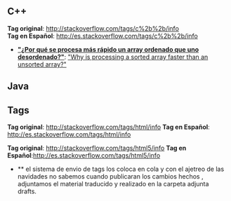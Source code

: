 ## C++

**Tag original**: http://stackoverflow.com/tags/c%2b%2b/info  
**Tag en Español**: http://es.stackoverflow.com/tags/c%2b%2b/info  

 - **["¿Por qué se procesa más rápido un array ordenado que uno desordenado?"](http://es.stackoverflow.com/questions/146/por-qu%C3%A9-se-procesa-m%C3%A1s-r%C3%A1pido-un-array-ordenado-que-uno-desordenado)**: ["Why is processing a sorted array faster than an unsorted array?"](http://stackoverflow.com/questions/11227809/why-is-processing-a-sorted-array-faster-than-an-unsorted-array)

## Java

## Tags 

**Tag original**: http://stackoverflow.com/tags/html/info
**Tag en Español**: http://es.stackoverflow.com/tags/html/info

**Tag original**: http://stackoverflow.com/tags/html5/info
**Tag en Español**:http://es.stackoverflow.com/tags/html5/info
- ** el sistema de envio de tags los coloca en cola y con el ajetreo de las navidades no sabemos cuando publicaran los cambios hechos , adjuntamos el material traducido y realizado en la carpeta adjunta drafts.
